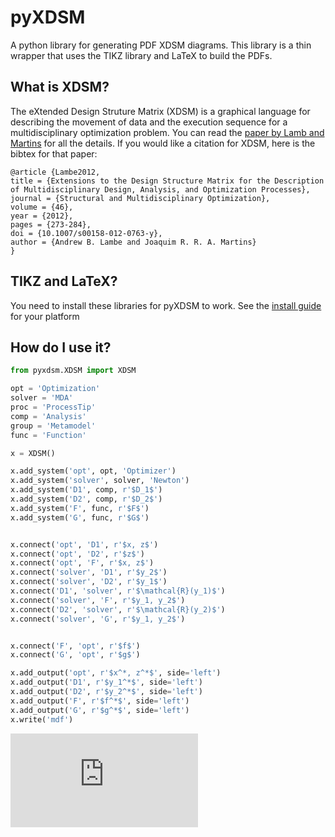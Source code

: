 # pyXDSM

A python library for generating PDF XDSM diagrams.
This library is a thin wrapper that uses the TIKZ library and LaTeX to build the PDFs.

## What is XDSM?
The eXtended Design Struture Matrix (XDSM) is a graphical language for describing the movement of data and the execution sequence for a  multidisciplinary optimization  problem.
You can read the [paper by Lamb and Martins](http://mdolab.engin.umich.edu/content/extensions-design-structure-matrix) for all the details.
If you  would like a citation for XDSM, here is the bibtex for that paper:

    @article {Lambe2012,
    title = {Extensions to the Design Structure Matrix for the Description of Multidisciplinary Design, Analysis, and Optimization Processes},
    journal = {Structural and Multidisciplinary Optimization},
    volume = {46},
    year = {2012},
    pages = {273-284},
    doi = {10.1007/s00158-012-0763-y},
    author = {Andrew B. Lambe and Joaquim R. R. A. Martins}
    }


## TIKZ and LaTeX?
You need to install these libraries for pyXDSM to work. See the [install guide](https://www.latex-project.org/get/) for your platform

## How do I use it?

```python
from pyxdsm.XDSM import XDSM

opt = 'Optimization'
solver = 'MDA'
proc = 'ProcessTip'
comp = 'Analysis'
group = 'Metamodel'
func = 'Function'

x = XDSM()

x.add_system('opt', opt, 'Optimizer')
x.add_system('solver', solver, 'Newton')
x.add_system('D1', comp, r'$D_1$')
x.add_system('D2', comp, r'$D_2$')
x.add_system('F', func, r'$F$')
x.add_system('G', func, r'$G$')


x.connect('opt', 'D1', r'$x, z$')
x.connect('opt', 'D2', r'$z$')
x.connect('opt', 'F', r'$x, z$')
x.connect('solver', 'D1', r'$y_2$')
x.connect('solver', 'D2', r'$y_1$')
x.connect('D1', 'solver', r'$\mathcal{R}(y_1)$')
x.connect('solver', 'F', r'$y_1, y_2$')
x.connect('D2', 'solver', r'$\mathcal{R}(y_2)$')
x.connect('solver', 'G', r'$y_1, y_2$')


x.connect('F', 'opt', r'$f$')
x.connect('G', 'opt', r'$g$')

x.add_output('opt', r'$x^*, z^*$', side='left')
x.add_output('D1', r'$y_1^*$', side='left')
x.add_output('D2', r'$y_2^*$', side='left')
x.add_output('F', r'$f^*$', side='left')
x.add_output('G', r'$g^*$', side='left')
x.write('mdf')
```
![XDSM of MDF](https://github.com/mdolab/pyXDSM/blob/master/examples/mdf.pdf)
